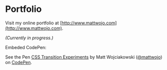 # Portfolio

Visit my online portfolio at [http://www.mattwojo.com](http://www.mattwojo.com).

*(Currently in progress.)*

Embeded CodePen:
<p data-height="268" data-theme-id="0" data-slug-hash="yeywLw" data-default-tab="result" data-user="mattwojo" class='codepen'>See the Pen <a href='http://codepen.io/mattwojo/pen/yeywLw/'>CSS Transition Experiments</a> by Matt Wojciakowski (<a href='http://codepen.io/mattwojo'>@mattwojo</a>) on <a href='http://codepen.io'>CodePen</a>.</p>
<script async src="//assets.codepen.io/assets/embed/ei.js"></script>
